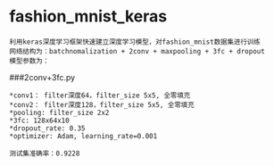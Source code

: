 # fashion_mnist_keras
	利用keras深度学习框架快速建立深度学习模型，对fashion_mnist数据集进行训练
	网络结构为：batchnomalization + 2conv + maxpooling + 3fc + dropout
	模型参数为：
	
###2conv+3fc.py

	*conv1： filter深度64，filter_size 5x5, 全零填充
	*conv2： filter深度128，filter_size 5x5, 全零填充
	*pooling: filter_size 2x2
	*3fc: 128x64x10
	*dropout_rate: 0.35
	*optimizer: Adam, learning_rate=0.001

	测试集准确率：0.9228
